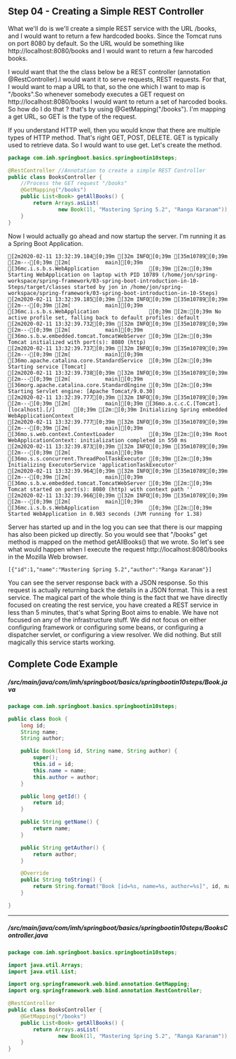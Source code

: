 ## Step 04 - Creating a Simple REST Controller

What we'll do  is we'll create a simple REST service with the URL /books, and I would want to return a few hardcoded books. Since the Tomcat runs on port 8080 by default. So the URL would be something like http://localhost:8080/books and I would want to return a few harcoded books.

I would want that the the class below be a REST controller (annotation @RestController).I would want it to serve requests, REST requests. For that, I would want to map a URL to that, so the one which I want to map is "/books".So whenever somebody executes a GET request on http://localhost:8080/books I would want to return a set of harcoded books. So how do I do that ? that's by using @GetMapping("/books"). I'm mapping a get URL, so GET is the type of the request.

If you understand HTTP well, then you would know that there are multiple types of HTTP method. That's right GET, POST, DELETE. GET is typically used to retrieve data. So I would want to use get. Let's create the method.

```java
package com.imh.springboot.basics.springbootin10steps;

@RestController	//Annotation to create a simple REST Controller
public class BooksController {
	//Process the GET request "/books"
	@GetMapping("/books")
	public List<Book> getAllBooks() {
		return Arrays.asList(
				new Book(1l, "Mastering Spring 5.2", "Ranga Karanam"));
	}
}
```

Now I would actually go ahead and now startup the server. I'm running it as a Spring Boot Application. 
```
[2m2020-02-11 13:32:39.184[0;39m [32m INFO[0;39m [35m10789[0;39m [2m---[0;39m [2m[           main][0;39m [36mc.i.s.b.s.WebApplication                [0;39m [2m:[0;39m Starting WebApplication on laptop with PID 10789 (/home/jon/spring-workspace/spring-framework/03-spring-boot-introduction-in-10-Steps/target/classes started by jon in /home/jon/spring-workspace/spring-framework/03-spring-boot-introduction-in-10-Steps)
[2m2020-02-11 13:32:39.185[0;39m [32m INFO[0;39m [35m10789[0;39m [2m---[0;39m [2m[           main][0;39m [36mc.i.s.b.s.WebApplication                [0;39m [2m:[0;39m No active profile set, falling back to default profiles: default
[2m2020-02-11 13:32:39.732[0;39m [32m INFO[0;39m [35m10789[0;39m [2m---[0;39m [2m[           main][0;39m [36mo.s.b.w.embedded.tomcat.TomcatWebServer [0;39m [2m:[0;39m Tomcat initialized with port(s): 8080 (http)
[2m2020-02-11 13:32:39.737[0;39m [32m INFO[0;39m [35m10789[0;39m [2m---[0;39m [2m[           main][0;39m [36mo.apache.catalina.core.StandardService  [0;39m [2m:[0;39m Starting service [Tomcat]
[2m2020-02-11 13:32:39.738[0;39m [32m INFO[0;39m [35m10789[0;39m [2m---[0;39m [2m[           main][0;39m [36morg.apache.catalina.core.StandardEngine [0;39m [2m:[0;39m Starting Servlet engine: [Apache Tomcat/9.0.30]
[2m2020-02-11 13:32:39.777[0;39m [32m INFO[0;39m [35m10789[0;39m [2m---[0;39m [2m[           main][0;39m [36mo.a.c.c.C.[Tomcat].[localhost].[/]      [0;39m [2m:[0;39m Initializing Spring embedded WebApplicationContext
[2m2020-02-11 13:32:39.777[0;39m [32m INFO[0;39m [35m10789[0;39m [2m---[0;39m [2m[           main][0;39m [36mo.s.web.context.ContextLoader           [0;39m [2m:[0;39m Root WebApplicationContext: initialization completed in 550 ms
[2m2020-02-11 13:32:39.873[0;39m [32m INFO[0;39m [35m10789[0;39m [2m---[0;39m [2m[           main][0;39m [36mo.s.s.concurrent.ThreadPoolTaskExecutor [0;39m [2m:[0;39m Initializing ExecutorService 'applicationTaskExecutor'
[2m2020-02-11 13:32:39.964[0;39m [32m INFO[0;39m [35m10789[0;39m [2m---[0;39m [2m[           main][0;39m [36mo.s.b.w.embedded.tomcat.TomcatWebServer [0;39m [2m:[0;39m Tomcat started on port(s): 8080 (http) with context path ''
[2m2020-02-11 13:32:39.966[0;39m [32m INFO[0;39m [35m10789[0;39m [2m---[0;39m [2m[           main][0;39m [36mc.i.s.b.s.WebApplication                [0;39m [2m:[0;39m Started WebApplication in 0.983 seconds (JVM running for 1.38)
```

Server has started up and in the log you can see that there is our mapping has also been picked up directly. So you would see that "/books" get method is mapped on the method getAllBooks() that we wrote. So let's see what would happen when I execute the request http://localhost:8080/books in the Mozilla Web browser.

```
[{"id":1,"name":"Mastering Spring 5.2","author":"Ranga Karanam"}]
```

You can see the server response back with a JSON response. So this request is actually returning back the details in a JSON format. This is a rest service. The magical part of the whole thing is the fact that we have directly focused on creating the rest service, you have created a REST service in less than 5 minutes, that's what Spring Boot aims to enable. We have not focused on any of the infrastructure stuff. We did not focus on either configuring framework or configuring some beans, or configuring a dispatcher servlet, or configuring a view resolver. We did nothing. But still magically this service starts working. 
 
## Complete Code Example

##### /src/main/java/com/imh/springboot/basics/springbootin10steps/Book.java

```java
package com.imh.springboot.basics.springbootin10steps;

public class Book {
	long id;
	String name;
	String author;

	public Book(long id, String name, String author) {
		super();
		this.id = id;
		this.name = name;
		this.author = author;
	}

	public long getId() {
		return id;
	}

	public String getName() {
		return name;
	}

	public String getAuthor() {
		return author;
	}

	@Override
	public String toString() {
		return String.format("Book [id=%s, name=%s, author=%s]", id, name, author);
	}

}
```

---

##### /src/main/java/com/imh/springboot/basics/springbootin10steps/BooksController.java

```java
package com.imh.springboot.basics.springbootin10steps;

import java.util.Arrays;
import java.util.List;

import org.springframework.web.bind.annotation.GetMapping;
import org.springframework.web.bind.annotation.RestController;

@RestController
public class BooksController {
	@GetMapping("/books")
	public List<Book> getAllBooks() {
		return Arrays.asList(
				new Book(1l, "Mastering Spring 5.2", "Ranga Karanam"));
	}
}
```